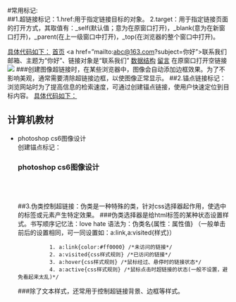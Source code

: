 #常用标记:  
##1.超链接标记：1.href:用于指定链接目标的对象。
            2.target：用于指定链接页面的打开方式，其取值有：_self(默认值；意为在原窗口打开)，_blank(意为在新窗口打开)，_parent(在上一级窗口中打开)，_top(在浏览器的整个窗口中打开)。  

<u>具体代码如下：</u>
    <a href=”index.html” target=_blank>首页</a>
    <a href=”mailto:abc@163.com?subject=你好”>联系我们</a> 
    邮箱、主题为“你好”、链接对象是“联系我们”
    <a href=”ds.rar/word或PDF文档”>数据结构</a> 
    <a href=”#”>留言</a> 在原窗口打开空链接
    <a href=”#”><img src=”images/logo.gif” border=”0”/></a> 
###创建图像超链接时，在某些浏览器中，图像会自动添加边框效果。为了不影响美观，通常需要清除超链接边框，以使图像正常显示。
##2.锚点链接标记：浏览网站时为了提高信息的检索速度，可通过创建锚点链接，使用户快速定位到目标内容。
<u>具体代码如下：</u>  
    <body> <h2>计算机教材</h2>
                    <ul> <li a href=”#one”>photoshop cs6图像设计</li>
      创建锚点标记：  <h3 id=”one”>photoshop cs6图像设计</h3><P></P>  <br/><br/><br/>
##3.伪类控制超链接：伪类是一种特殊的类，针对css选择器起作用，使选中的标签或元素产生特定效果。
###伪类选择器是给html标签的某种状态设置样式。书写顺序记忆法：love hate
语法为：伪类名{属性：属性值} （一般单击前后的设置相同，可一同设置如：a:link,a:visited{样式}）  

              1. a:link{color:#ff0000} /*未访问的链接*/
              2. a:visited{css样式规则} /*已访问的链接*/
              3. a:hover{css样式规则} /*鼠标经过、悬停时的链接状态*/
              4. a:active{css样式规则} /*鼠标点击时超链接的状态(一般不设置，避免看起来太乱)*/
###除了文本样式，还常用于控制超链接背景、边框等样式。
